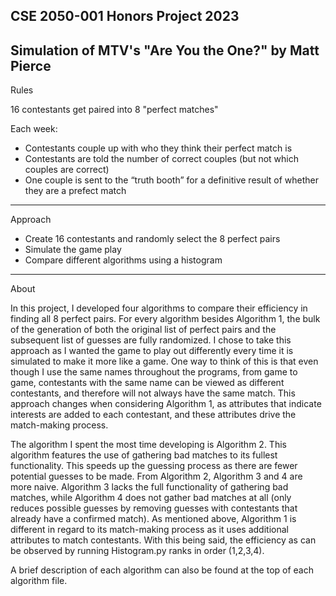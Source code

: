 CSE 2050-001 Honors Project 2023
-----------------------------------------------------------------------------------------------------------
Simulation of MTV's "Are You the One?" by Matt Pierce
-----------------------------------------------------------------------------------------------------------

Rules
  
  16 contestants get paired into 8 "perfect matches"
  
Each week:
   - Contestants couple up with who they think their perfect match is
   - Contestants are told the number of correct couples (but not which couples are correct)
   - One couple is sent to the “truth booth” for a definitive result of whether they are a prefect match
      
-----------------------------------------------------------------------------------------------------------

Approach

  - Create 16 contestants and randomly select the 8 perfect pairs
  - Simulate the game play
  - Compare different algorithms using a histogram
  
-----------------------------------------------------------------------------------------------------------

About

In this project, I developed four algorithms to compare their efficiency in finding all 8 perfect pairs. For every algorithm besides Algorithm 1, the bulk of the generation of both the original list of perfect pairs and the subsequent list of guesses are fully randomized. I chose to take this approach as I wanted the game to play out differently every time it is simulated to make it more like a game. One way to think of this is that even though I use the same names throughout the programs, from game to game, contestants with the same name can be viewed as different contestants, and therefore will not always have the same match. This approach changes when considering Algorithm 1, as attributes that indicate interests are added to each contestant, and these attributes drive the match-making process.

The algorithm I spent the most time developing is Algorithm 2. This algorithm features the use of gathering bad matches to its fullest functionality. This speeds up the guessing process as there are fewer potential guesses to be made. From Algorithm 2, Algorithm 3 and 4 are more naive. Algorithm 3 lacks the full functionality of gathering bad matches, while Algorithm 4 does not gather bad matches at all (only reduces possible guesses by removing guesses with contestants that already have a confirmed match). As mentioned above, Algorithm 1 is different in regard to its match-making process as it uses additional attributes to match contestants. With this being said, the efficiency as can be observed by running Histogram.py ranks in order (1,2,3,4).

A brief description of each algorithm can also be found at the top of each algorithm file.